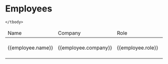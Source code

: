 <h1>Employees</h1>
<mat-paginator  [length]="10"
              [pageSize]="100"
              [pageSizeOptions]="[5, 10, 25, 100]"
              aria-label="Select page">

</mat-paginator>
<table class="table table-dark">
    <thead>
        <tr>
            <td>Name</td>
            <td>Company</td>
            <td>Role</td>
            <td>Package</td>
            <td>Email</td>
            <td>DoB</td>
            <td>Adress</td>
            <td>Hikes</td>
            <td>WorkMode</td>
            <td>Gender</td>
            <td>Type</td>
            <td>Wifi Bill</td>
        </tr>
    </thead>
    <tbody>
        <tr *ngFor="let employee of employees">
            <td>{{employee.name}}</td>
            <td>{{employee.company}}</td>
            <td>{{employee.role}}</td>
            <td>{{employee.package}}</td>
            <td>{{employee.email}}</td>
            <td>{{employee.dob}}</td>
            <td><div>
                {{ employee.address?.addressLine|| 'N/A'  }}
                <td>{{employee.address?.city}}</td>
                <td>{{employee.address?.state}}</td>
                <td>{{employee.address?.pincode}}</td>
            </div></td>
            <td *ngFor="let hike of employee.hikes">
                year:{{hike.year}} 
                percent:{{hike.percentage}} <br>
            </td>
            <td>{{employee.workMode}}</td>
            <td>{{employee.gender}}</td>
            <td>{{employee.type}}</td>
            <td>{{employee.wifibill}}</td>
        </tr>

    </tbody>

</table>